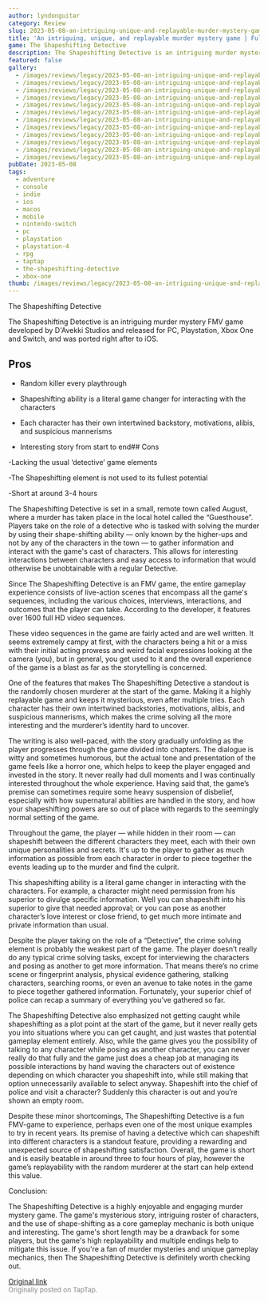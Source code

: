```yaml
---
author: lyndonguitar
category: Review
slug: 2023-05-08-an-intriguing-unique-and-replayable-murder-mystery-game-full-review-the-shapeshifting-de
title: 'An intriguing, unique, and replayable murder mystery game | Full Review: The Shapeshifting Detective'
game: The Shapeshifting Detective
description: The Shapeshifting Detective is an intriguing murder mystery FMV game  developed by D'Avekki Studios and released for PC, Playstation, Xbox One and Switch, and was ported right after to iOS.
featured: false
gallery:
  - /images/reviews/legacy/2023-05-08-an-intriguing-unique-and-replayable-murder-mystery-game--full-review-the-shapeshifting-de-0.avif
  - /images/reviews/legacy/2023-05-08-an-intriguing-unique-and-replayable-murder-mystery-game--full-review-the-shapeshifting-de-1.avif
  - /images/reviews/legacy/2023-05-08-an-intriguing-unique-and-replayable-murder-mystery-game--full-review-the-shapeshifting-de-2.avif
  - /images/reviews/legacy/2023-05-08-an-intriguing-unique-and-replayable-murder-mystery-game--full-review-the-shapeshifting-de-3.avif
  - /images/reviews/legacy/2023-05-08-an-intriguing-unique-and-replayable-murder-mystery-game--full-review-the-shapeshifting-de-4.avif
  - /images/reviews/legacy/2023-05-08-an-intriguing-unique-and-replayable-murder-mystery-game--full-review-the-shapeshifting-de-5.avif
  - /images/reviews/legacy/2023-05-08-an-intriguing-unique-and-replayable-murder-mystery-game--full-review-the-shapeshifting-de-6.avif
  - /images/reviews/legacy/2023-05-08-an-intriguing-unique-and-replayable-murder-mystery-game--full-review-the-shapeshifting-de-7.avif
  - /images/reviews/legacy/2023-05-08-an-intriguing-unique-and-replayable-murder-mystery-game--full-review-the-shapeshifting-de-8.avif
  - /images/reviews/legacy/2023-05-08-an-intriguing-unique-and-replayable-murder-mystery-game--full-review-the-shapeshifting-de-9.avif
  - /images/reviews/legacy/2023-05-08-an-intriguing-unique-and-replayable-murder-mystery-game--full-review-the-shapeshifting-de-10.avif
  - /images/reviews/legacy/2023-05-08-an-intriguing-unique-and-replayable-murder-mystery-game--full-review-the-shapeshifting-de-11.avif
pubDate: 2023-05-08
tags:
  - adventure
  - console
  - indie
  - ios
  - macos
  - mobile
  - nintendo-switch
  - pc
  - playstation
  - playstation-4
  - rpg
  - taptap
  - the-shapeshifting-detective
  - xbox-one
thumb: /images/reviews/legacy/2023-05-08-an-intriguing-unique-and-replayable-murder-mystery-game--full-review-the-shapeshifting-de-0.avif
---
```


The Shapeshifting Detective

The Shapeshifting Detective is an intriguing murder mystery FMV game  developed by D'Avekki Studios and released for PC, Playstation, Xbox One and Switch, and was ported right after to iOS.




## Pros



- Random killer every playthrough


- Shapeshifting ability is a literal game changer for interacting with the characters


-  Each character has their own intertwined backstory, motivations, alibis, and suspicious mannerisms


- Interesting story from start to end## Cons


-Lacking the usual ‘detective’ game elements

-The Shapeshifting element is not used to its fullest potential

-Short at around 3-4 hours

The Shapeshifting Detective is set in a small, remote town called August, where a murder has taken place in the local hotel called the “Guesthouse”. Players take on the role of a detective who is tasked with solving the murder by using their shape-shifting ability — only known by the higher-ups and not by any of the characters in the town — to gather information and interact with the game's cast of characters. This allows for interesting interactions between characters and easy access to information that would otherwise be unobtainable with a regular Detective.

Since The Shapeshifting Detective is an FMV game, the entire gameplay experience consists of live-action scenes that encompass all the game's sequences, including the various choices, interviews, interactions, and outcomes that the player can take. According to the developer, it features over 1600 full HD video sequences.

These video sequences in the game are fairly acted and are well written. It seems extremely campy at first, with the characters being a hit or a miss with their initial acting prowess and weird facial expressions looking at the camera (you), but in general, you get used to it and the overall experience of the game is a blast as far as the storytelling is concerned.

One of the features that makes The Shapeshifting Detective a standout is the randomly chosen murderer at the start of the game. Making it a highly replayable game and keeps it mysterious, even after multiple tries. Each character has their own intertwined backstories, motivations, alibis, and suspicious mannerisms, which makes the crime solving all the more interesting and the murderer’s identity hard to uncover.

The writing is also well-paced, with the story gradually unfolding as the player progresses through the game divided into chapters. The dialogue is witty and sometimes humorous, but the actual tone and presentation of the game feels like a horror one, which helps to keep the player engaged and invested in the story. It never really had dull moments and I was continually interested throughout the whole experience. Having said that, the game’s premise can sometimes require some heavy suspension of disbelief, especially with how supernatural abilities are handled in the story, and how your shapeshifting powers are so out of place with regards to the seemingly normal setting of the game.

Throughout the game, the player — while hidden in their room — can shapeshift between the different characters they meet, each with their own unique personalities and secrets. It's up to the player to gather as much information as possible from each character in order to piece together the events leading up to the murder and find the culprit.

This shapeshifting ability is a literal game changer in interacting with the characters. For example, a character might need permission from his superior to divulge specific information. Well you can shapeshift into his superior to give that needed approval; or you can pose as another character’s love interest or close friend, to get much more intimate and private information than usual.

Despite the player taking on the role of a “Detective”, the crime solving element is probably the weakest part of the game. The player doesn’t really do any typical crime solving tasks, except for interviewing the characters and posing as another to get more information. That means there’s no crime scene or fingerprint analysis, physical evidence gathering, stalking characters, searching rooms, or even an avenue to take notes in the game to piece together gathered information. Fortunately, your superior chief of police can recap a summary of everything you’ve gathered so far.

The Shapeshifting Detective also emphasized not getting caught while shapeshifting as a plot point at the start of the game, but it never really gets you into situations where you can get caught, and just wastes that potential gameplay element entirely. Also, while the game gives you the possibility of talking to any character while posing as another character, you can never really do that fully and the game just does a cheap job at managing its possible interactions by hand waving the characters out of existence depending on which character you shapeshift into, while still making that option unnecessarily available to select anyway. Shapeshift into the chief of police and visit a character? Suddenly this character is out and you’re shown an empty room.

Despite these minor shortcomings, The Shapeshifting Detective is a fun FMV-game to experience, perhaps even one of the most unique examples to try in recent years. Its premise of having a detective which can shapeshift into different characters is a standout feature, providing a rewarding and unexpected source of shapeshifting satisfaction. Overall, the game is short and is easily beatable in around three to four hours of play, however the game’s replayability with the random murderer at the start can help extend this value.

Conclusion:

The Shapeshifting Detective is a highly enjoyable and engaging murder mystery game. The game's mysterious story, intriguing roster of characters, and the use of shape-shifting as a core gameplay mechanic is both unique and interesting. The game's short length may be a drawback for some players, but the game's high replayability and multiple endings help to mitigate this issue. If you're a fan of murder mysteries and unique gameplay mechanics, then The Shapeshifting Detective is definitely worth checking out.

[Original link](https://www.taptap.io/post/5375160)<br><span style="font-size: 0.95em; color: #888;">Originally posted on TapTap.</span>